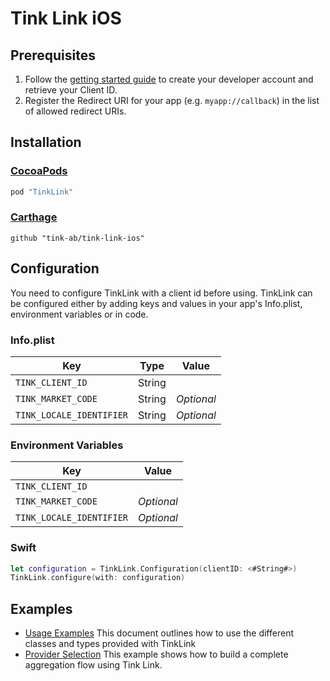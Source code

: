 # Tink Link iOS

## Prerequisites
1. Follow the [getting started guide](https://docs.tink.com/resources/getting-started/set-up-your-account) to create your developer account and retrieve your Client ID.
2. Register the Redirect URI for your app (e.g. `myapp://callback`) in the list of allowed redirect URIs.

## Installation

### [CocoaPods](https://cocoapods.org)
```ruby
pod "TinkLink"
```

### [Carthage](https://github.com/Carthage/Carthage)
```ogdl
github "tink-ab/tink-link-ios"
```

## Configuration
You need to configure TinkLink with a client id before using.
TinkLink can be configured either by adding keys and values in your app's Info.plist, environment variables or in code.

### Info.plist
Key | Type | Value
--- | ---- | -----
`TINK_CLIENT_ID` | String |
`TINK_MARKET_CODE` | String | *Optional*
`TINK_LOCALE_IDENTIFIER` | String | *Optional*

### Environment Variables
Key | Value
--- | -----
`TINK_CLIENT_ID` | 
`TINK_MARKET_CODE` | *Optional*
`TINK_LOCALE_IDENTIFIER` | *Optional*

### Swift
```swift
let configuration = TinkLink.Configuration(clientID: <#String#>)
TinkLink.configure(with: configuration)
```

## Examples
- [Usage Examples](https://github.com/tink-ab/tink-link-ios/blob/master/USAGE.md) This document outlines how to use the different classes and types provided with TinkLink
- [Provider Selection](https://github.com/tink-ab/tink-link-ios/blob/master/Examples/ProviderSelection) This example shows how to build a complete aggregation flow using Tink Link.
